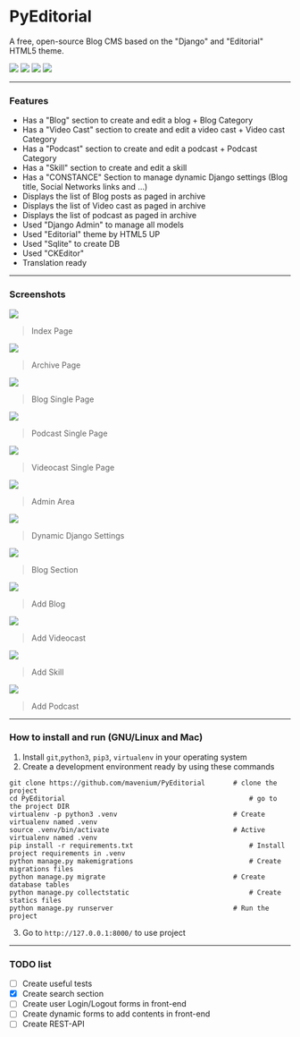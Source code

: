 # PyEditorial
A free, open-source Blog CMS based on the "Django" and "Editorial" HTML5 theme.

![](https://img.shields.io/github/stars/mavenium/PyEditorial) ![](https://img.shields.io/github/forks/mavenium/PyEditorial) ![](https://img.shields.io/github/issues/mavenium/PyEditorial) ![](https://img.shields.io/twitter/url?url=https%3A%2F%2Fgithub.com%2Fmavenium%2FPyEditorial)

------------
### Features

- Has a "Blog" section to create and edit a blog + Blog Category
- Has a "Video Cast" section to create and edit a video cast + Video cast Category
- Has a "Podcast" section to create and edit a podcast + Podcast Category
- Has a "Skill" section to create and edit a skill
- Has a "CONSTANCE" Section to manage dynamic Django settings (Blog title, Social Networks links and ...)
- Displays the list of Blog posts as paged in archive
- Displays the list of Video cast as paged in archive
- Displays the list of podcast as paged in archive
- Used "Django Admin" to manage all models
- Used "Editorial" theme by HTML5 UP
- Used "Sqlite" to create DB
- Used "CKEditor"
- Translation ready

------------
### Screenshots

![](https://raw.githubusercontent.com/mavenium/PyEditorial/master/Screenshots/Index.png)
> Index Page

![](https://raw.githubusercontent.com/mavenium/PyEditorial/master/Screenshots/Archive.png)
> Archive Page

![](https://raw.githubusercontent.com/mavenium/PyEditorial/master/Screenshots/Blog-Single.png)
> Blog Single Page

![](https://raw.githubusercontent.com/mavenium/PyEditorial/master/Screenshots/Podcast-Single.png)
> Podcast Single Page

![](https://raw.githubusercontent.com/mavenium/PyEditorial/master/Screenshots/Videocast-Single.png)
> Videocast Single Page

![](https://raw.githubusercontent.com/mavenium/PyEditorial/master/Screenshots/Admin.png)
> Admin Area

![](https://raw.githubusercontent.com/mavenium/PyEditorial/master/Screenshots/Constance.png)
> Dynamic Django Settings

![](https://raw.githubusercontent.com/mavenium/PyEditorial/master/Screenshots/Blog-Admin.png)
> Blog Section

![](https://raw.githubusercontent.com/mavenium/PyEditorial/master/Screenshots/Add-Blog.png)
> Add Blog

![](https://raw.githubusercontent.com/mavenium/PyEditorial/master/Screenshots/Add-Videocast.png)
> Add Videocast

![](https://github.com/mavenium/PyEditorial/blob/master/Screenshots/Add-Skill.png)
> Add Skill

![](https://raw.githubusercontent.com/mavenium/PyEditorial/master/Screenshots/Add-Podcast.png)
> Add Podcast

------------
### How to install and run (GNU/Linux and Mac)
                
1. Install `git`,`python3`, `pip3`, `virtualenv` in your operating system
2. Create a development environment ready by using these commands
```
git clone https://github.com/mavenium/PyEditorial		# clone the project
cd PyEditorial		                                        # go to the project DIR
virtualenv -p python3 .venv		                        # Create virtualenv named .venv
source .venv/bin/activate		                        # Active virtualenv named .venv
pip install -r requirements.txt		                        # Install project requirements in .venv
python manage.py makemigrations		                        # Create migrations files
python manage.py migrate		                        # Create database tables
python manage.py collectstatic		                        # Create statics files
python manage.py runserver		                        # Run the project
```
3. Go to  `http://127.0.0.1:8000/` to use project
                
------------
### TODO list

- [ ] Create useful tests
- [x] Create search section
- [ ] Create user Login/Logout forms in front-end
- [ ] Create dynamic forms to add contents in front-end
- [ ] Create REST-API
